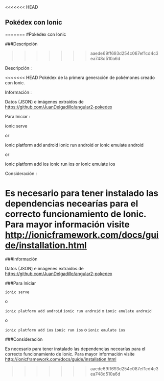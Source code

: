 <<<<<<< HEAD
## Pokédex con Ionic
=======
#Pokédex con Ionic

###Descripción 
>>>>>>> aaede69ff693d254c087ef1cd4c3ea748d510a6d

Descripción :

<<<<<<< HEAD
 Pokédex de la primera generación de pokémones creado con Ionic.

Información :

 Datos (JSON) e imágenes extraidos de https://github.com/JuanDelgadillo/angular2-pokedex

Para Iniciar :

 ionic serve

 or

 ionic platform add android
 ionic run android or ionic emulate android

 or

 ionic platform add ios
 ionic run ios or ionic emulate ios


Consideración :

 Es necesario para tener instalado las dependencias necearías para el correcto funcionamiento de Ionic.
 Para mayor información visite http://ionicframework.com/docs/guide/installation.html
=======
###Información 

Datos (JSON) e imágenes extraidos de https://github.com/JuanDelgadillo/angular2-pokedex

###Para Iniciar 

`ionic serve`

 o

`ionic platform add android`
`ionic run android` o `ionic emulate android`

 o

`ionic platform add ios`
`ionic run ios` o `ionic emulate ios`

###Consideración

Es necesario para tener instalado las dependencias necearías para el correcto funcionamiento de Ionic.
Para mayor información visite http://ionicframework.com/docs/guide/installation.html
>>>>>>> aaede69ff693d254c087ef1cd4c3ea748d510a6d
